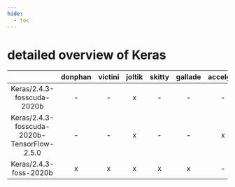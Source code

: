 ```yaml
---
hide:
  - toc
---
```


detailed overview of Keras
==========================

| |donphan|victini|joltik|skitty|gallade|accelgor|swalot|doduo|
| :---: | :---: | :---: | :---: | :---: | :---: | :---: | :---: | :---: |
|Keras/2.4.3-fosscuda-2020b|-|-|x|-|-|-|-|-|
|Keras/2.4.3-fosscuda-2020b-TensorFlow-2.5.0|-|-|x|-|-|x|-|-|
|Keras/2.4.3-foss-2020b|x|x|x|x|x|-|x|x|
